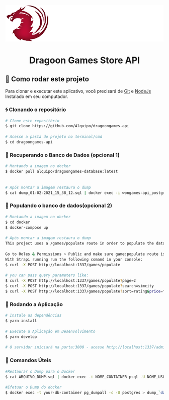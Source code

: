 <p align="center">
  <img  alt="Dragoon Games Store" title="Draggon Games Store" src=".github/readme/logo-full.svg" />
</p>

<h1 align="center">
Dragoon Games Store API 
</h1>

## 🚀 Como rodar este projeto

Para clonar e executar este aplicativo, você precisará de [Git](https://git-scm.com) e [NodeJs](https://nodejs.org/en/) Instalado em seu computador.

### 🌀 Clonando o repositório

```bash
# Clone este repositório
$ git clone https://github.com/Alquipo/dragoongames-api

# Acesse a pasta do projeto no terminal/cmd
$ cd dragoongames-api
```

### 🏦 Recuperando o Banco de Dados (opcional 1)

```bash
# Montando a imagem no docker
$ docker pull alquipo/dragoongames-database:latest


# Após montar a imagem restaura o dump
$ cat dump_01-02-2021_15_38_12.sql | docker exec -i wongames-api_postgres_1 psql -U wonGames -d wonGames

```

### 🏦 Populando o banco de dados(opcional 2)

```bash
# Montando a imagem no docker
$ cd docker
$ docker-compose up

# Após montar a imagem restaura o dump
This project uses a /games/populate route in order to populate the data via GoG site. In order to make it work, follow the steps:

Go to Roles & Permissions > Public and make sure game:populate route is public available and the upload as well
With Strapi running run the following comand in your console:
$ curl -X POST http://localhost:1337/games/populate

# you can pass query parameters like:
$ curl -X POST http://localhost:1337/games/populate?page=2
$ curl -X POST http://localhost:1337/games/populate?search=simcity
$ curl -X POST http://localhost:1337/games/populate?sort=rating&price=free
```

### 🎲 Rodando a Aplicação

```bash
# Instale as dependências
$ yarn install

# Execute a Aplicação em Desenvolvimento
$ yarn develop

# O servidor iniciará na porta:3000 - acesse http://localhost:1337/admin

```

### 💾 Comandos Úteis

```bash
#Restaurar o Dump para o Docker
$ cat ARQUIVO_DUMP.sql | docker exec -i NOME_CONTAINER psql -U NOME_USUÁRIO -d wonGames

#Efetuar o Dump do docker
$ docker exec -t your-db-container pg_dumpall -c -U postgres > dump_`date +%d-%m-%Y"_"%H_%M_%S`.sql



```
